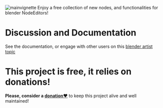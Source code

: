 ![mainvignette](https://github.com/user-attachments/assets/f60b03bd-0c16-480f-a47a-7f1bc1d9972d)
Enjoy a free collection of new nodes, and functionalities for blender NodeEditors!

# Discussion and Documentation
See the documentation, or engage with other users on this [blender artist topic](https://blenderartists.org/t/nodebooster-extra-nodes-and-functionalities-for-nodeeditors)

# This project is free, it relies on donations!
**Please, consider a [donation❤️](https://www.patreon.com/c/bd3d_digital/membership)** to keep this project alive and well maintained!
